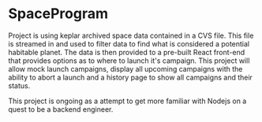 # SpaceProgram

Project is using keplar archived space data contained in a CVS file. This file is streamed in and used to filter data to find what is considered a potential habitable planet. The data is then provided to a pre-built React front-end that provides options as to where to launch it's campaign. This project will allow mock launch campaigns, display all upcoming campaigns with the ability to abort a launch and a history page to show all campaigns and their status. 

This project is ongoing as a attempt to get more familiar with Nodejs on a quest to be a backend engineer. 

